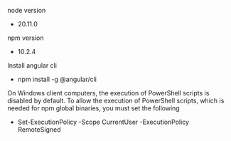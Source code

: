 node version
  - 20.11.0

npm version
 - 10.2.4


Install angular cli   
  - npm install -g @angular/cli


On Windows client computers, the execution of PowerShell scripts is disabled by default. To allow the execution of PowerShell scripts, which is needed for npm global binaries, you must set the following
  - Set-ExecutionPolicy -Scope CurrentUser -ExecutionPolicy RemoteSigned
